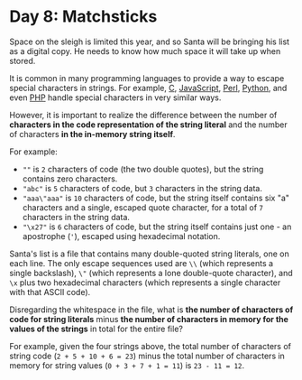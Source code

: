 # Day 8: Matchsticks
Space on the sleigh is limited this year, and so Santa will be bringing his list as a digital copy. 
He needs to know how much space it will take up when stored.

It is common in many programming languages to provide a way to escape special characters in strings. 
For example, [C](https://en.wikipedia.org/wiki/Escape_sequences_in_C), 
[JavaScript](https://developer.mozilla.org/en-US/docs/Web/JavaScript/Reference/Global_Objects/String), 
[Perl](http://perldoc.perl.org/perlop.html#Quote-and-Quote-like-Operators), 
[Python](https://docs.python.org/2.0/ref/strings.html), and even 
[PHP](http://php.net/manual/en/language.types.string.php#language.types.string.syntax.double) handle 
special characters in very similar ways.

However, it is important to realize the difference between the number of **characters in the code representation of the 
string literal** and the number of characters **in the in-memory string itself**.

For example:
* `""` is `2` characters of code (the two double quotes), but the string contains zero characters.
* `"abc"` is `5` characters of code, but `3` characters in the string data.
* `"aaa\"aaa"` is `10` characters of code, but the string itself contains six "a" characters and a single, escaped 
quote character, for a total of `7` characters in the string data.
* `"\x27"` is `6` characters of code, but the string itself contains just one - an apostrophe (`'`), 
escaped using hexadecimal notation.

Santa's list is a file that contains many double-quoted string literals, one on each line. The only 
escape sequences used are `\\` (which represents a single backslash), `\"` (which represents a lone 
double-quote character), and `\x` plus two hexadecimal characters (which represents a single character 
with that ASCII code).

Disregarding the whitespace in the file, what is **the number of characters of code for string 
literals** minus **the number of characters in memory for the values of the strings** in total for the 
entire file?

For example, given the four strings above, the total number of characters of string code 
(`2 + 5 + 10 + 6 = 23`) minus the total number of characters in memory for string values 
(`0 + 3 + 7 + 1 = 11`) is `23 - 11 = 12`.

